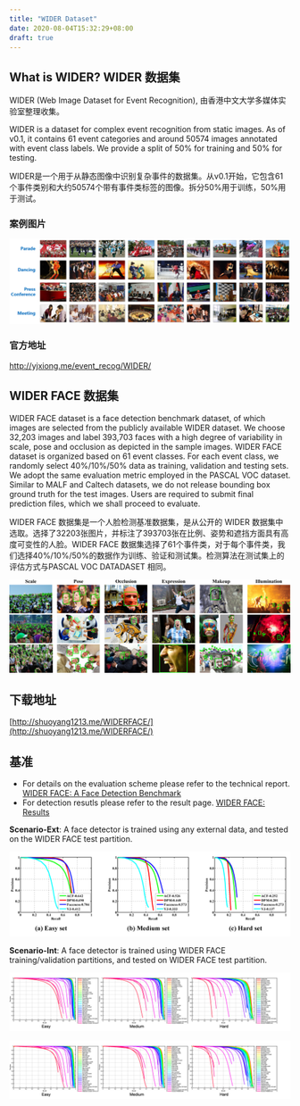 ```yaml
---
title: "WIDER Dataset"
date: 2020-08-04T15:32:29+08:00
draft: true
---
```




## What is WIDER? WIDER 数据集

WIDER (Web Image Dataset for Event Recognition), 由香港中文大学多媒体实验室整理收集。 

WIDER is a dataset for complex event recognition from static images. As of v0.1, it contains 61 event categories and around 50574 images annotated with event class labels. We provide a split of 50% for training and 50% for testing.

WIDER是一个用于从静态图像中识别复杂事件的数据集。从v0.1开始，它包含61个事件类别和大约50574个带有事件类标签的图像。拆分50%用于训练，50%用于测试。

<!--more-->

### 案例图片

![WIDER Sample Images](./sample.jpg)

### 官方地址

http://yjxiong.me/event_recog/WIDER/

## WIDER FACE 数据集

WIDER FACE dataset is a face detection benchmark dataset, of which images are selected from the publicly available WIDER dataset. We choose 32,203 images and label 393,703 faces with a high degree of variability in scale, pose and occlusion as depicted in the sample images. WIDER FACE dataset is organized based on 61 event classes. For each event class, we randomly select 40%/10%/50% data as training, validation and testing sets. We adopt the same evaluation metric employed in the PASCAL VOC dataset. Similar to MALF and Caltech datasets, we do not release bounding box ground truth for the test images. Users are required to submit final prediction files, which we shall proceed to evaluate.


WIDER FACE 数据集是一个人脸检测基准数据集，是从公开的 WIDER 数据集中选取。选择了32203张图片，并标注了393703张在比例、姿势和遮挡方面具有高度可变性的人脸。WIDER FACE 数据集选择了61个事件类，对于每个事件类，我们选择40%/10%/50%的数据作为训练、验证和测试集。检测算法在测试集上的评估方式与PASCAL VOC DATADASET 相同。

![WIDER FACE Sample Images](./intro.jpg)


## 下载地址 

[http://shuoyang1213.me/WIDERFACE/](http://shuoyang1213.me/WIDERFACE/)

## 基准

* For details on the evaluation scheme please refer to the technical report.  [WIDER FACE: A Face Detection Benchmark](http://arxiv.org/abs/1511.06523)
* For detection resutls please refer to the result page. [WIDER FACE: Results](http://shuoyang1213.me/WIDERFACE/WiderFace_Results.html)


**Scenario-Ext**: A face detector is trained using any external data, and tested on the WIDER FACE test partition.

![results_out.png](./results_out.png)

**Scenario-Int**: A face detector is trained using WIDER FACE training/validation partitions, and tested on WIDER FACE test partition.

![wider_val_int.png](./wider_val_int.png)


![wider_test_int.png](./wider_test_int.png)
